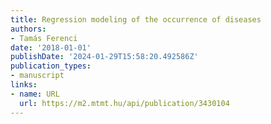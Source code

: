 ```yaml
---
title: Regression modeling of the occurrence of diseases
authors:
- Tamás Ferenci
date: '2018-01-01'
publishDate: '2024-01-29T15:58:20.492586Z'
publication_types:
- manuscript
links:
- name: URL
  url: https://m2.mtmt.hu/api/publication/3430104
---
```

